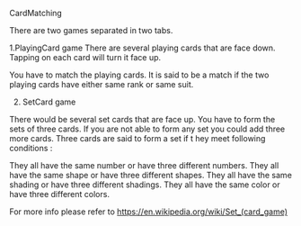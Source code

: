 CardMatching

There are two games separated in two tabs.

1.PlayingCard game
There are several playing cards that are face down. Tapping on each card will turn it face up. 

You have to match the playing cards. It is said to be a match if the two playing cards have either same rank or same suit.

2. SetCard game

There would be several set cards that are face up. You have to form the sets of three cards. If you are not able to form any set you could add three more cards.
Three cards are said to form a set if t hey meet following conditions :

They all have the same number or have three different numbers.
They all have the same shape or have three different shapes.
They all have the same shading or have three different shadings.
They all have the same color or have three different colors.

For more info please refer to https://en.wikipedia.org/wiki/Set_(card_game)
